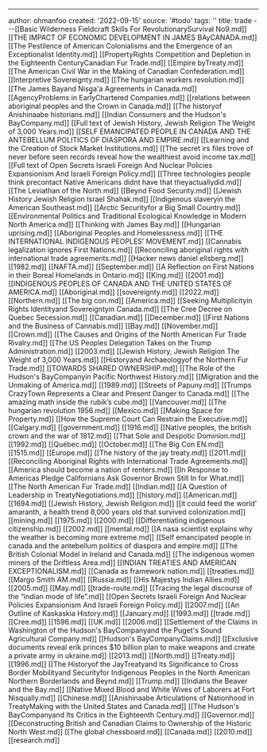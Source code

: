 ---
author: ohmanfoo
created: '2022-09-15'
source: '#todo'
tags: ''
title: trade
---[[Basic Wilderness Fieldcraft Skills For RevolutionarySurvival No9.md]]
[[THE IMPACT OF ECONOMIC DEVELOPMENT IN JAMES BAyCANADA.md]]
[[The Pestilence of American Colonialisms and the Emergence of an Exceptionalist Identity.md]]
[[PropertyRights Competition and Depletion in the Eighteenth CenturyCanadian Fur Trade.md]]
[[Empire byTreaty.md]]
[[The American Civil War in the Making of Canadian Confederation.md]]
[[Interpretive Sovereignty.md]]
[[The hungarian workers revolution.md]]
[[The James Bayand Nisg̲a'a Agreements in Canada.md]]
[[AgencyProblems in EarlyChartered Companies.md]]
[[relations between aboriginal peoples and the Crown in Canada.md]]
[[The historyof Anishinaabe historians.md]]
[[Indian Consumers and the Hudson's BayCompany.md]]
[[Full text of Jewish History, Jewish Religion The Weight of 3,000 Years.md]]
[[SELF EMANCIPATED PEOPLE IN CANADA AND THE ANTEBELLUM POLITICS OF DIASPORA AND EMPIRE.md]]
[[Learning and the Creation of Stock Market Institutions.md]]
[[The secret irs files trove of never before seen records reveal how the wealthiest avoid income tax.md]]
[[Full text of Open Secrets Israeli Foreign And Nuclear Policies Expansionism And Israeli Foreign Policy.md]]
[[Three technologies people think precontact Native Americans didnt have that theyactuallydid.md]]
[[The Leviathan of the North.md]]
[[Beynd Food Security.md]]
[[Jewish History Jewish Religion Israel Shahak.md]]
[[Indigenous slaveryin the American Southeast.md]]
[[Arctic Securityfor a Big Small Country.md]]
[[Environmental Politics and Traditional Ecological Knowledge in Modern North America.md]]
[[Thinking with James Bay.md]]
[[Hungarian uprising.md]]
[[Aboriginal Peoples and Homelessness.md]]
[[THE INTERNATIONAL INDIGENOUS PEOPLES’ MOVEMENT.md]]
[[Cannabis legalization ignores First Nations.md]]
[[Reconciling aboriginal rights with international trade agreements.md]]
[[Hacker news daniel ellsberg.md]]
[[1982.md]]
[[NAFTA.md]]
[[September.md]]
[[A Reflection on First Nations in their Boreal Homelands in Ontario.md]]
[[King.md]]
[[2001.md]]
[[INDIGENOUS PEOPLES OF CANADA AND THE UNITED STATES OF AMERICA.md]]
[[Aboriginal.md]]
[[sovereignty.md]]
[[2022.md]]
[[Northern.md]]
[[The big con.md]]
[[America.md]]
[[Seeking Multiplicityin Rights Identityand Sovereigntyin Canada.md]]
[[The Cree Decree on Quebec Secession.md]]
[[Canadian.md]]
[[December.md]]
[[First Nations and the Business of Cannabis.md]]
[[Bay.md]]
[[November.md]]
[[Crown.md]]
[[The Causes and Origins of the North American Fur Trade Rivalry.md]]
[[The US Peoples Delegation Takes on the Trump Administration.md]]
[[2003.md]]
[[Jewish History, Jewish Religion The Weight of 3,000 Years.md]]
[[Historyand Archaeologyof the Northern Fur Trade.md]]
[[TOWARDS SHARED OWNERSHIP.md]]
[[The Role of the Hudson's BayCompanyin Pacific Northwest History.md]]
[[Migration and the Unmaking of America.md]]
[[1989.md]]
[[Streets of Papuny.md]]
[[Trumps CrazyTown Represents a Clear and Present Danger to Canada.md]]
[[The amazing math inside the rubik’s cube.md]]
[[Vancouver.md]]
[[The hungarian revolution 1956.md]]
[[Mexico.md]]
[[Making Space for Property.md]]
[[How the Supreme Court Can Restrain the Executive.md]]
[[Calgary.md]]
[[government.md]]
[[1916.md]]
[[Native peoples, the british crown and the war of 1812.md]]
[[That Sole and Despotic Dominion.md]]
[[1992.md]]
[[Québec.md]]
[[October.md]]
[[The Big Con EN.md]]
[[1515.md]]
[[Europe.md]]
[[The history of the jay treaty.md]]
[[2011.md]]
[[Reconciling Aboriginal Rights with International Trade Agreements.md]]
[[America should become a nation of renters.md]]
[[In Response to Americas Pledge Californians Ask Governor Brown Still In for What.md]]
[[The North American Fur Trade.md]]
[[Indian.md]]
[[A Question of Leadership in TreatyNegotiations.md]]
[[history.md]]
[[American.md]]
[[1694.md]]
[[Jewish History, Jewish Religion.md]]
[[it could feed the world’ amaranth, a health trend 8,000 years old that survived colonization.md]]
[[mining.md]]
[[1975.md]]
[[2000.md]]
[[Differentiating indigenous citizenship.md]]
[[2002.md]]
[[mental.md]]
[[A nasa scientist explains why the weather is becoming more extreme.md]]
[[Self emancipated people in canada and the antebellum politics of diaspora and empire.md]]
[[The British Colonial Model in Ireland and Canada.md]]
[[The indigenous women miners of the Driftless Area.md]]
[[INDIAN TREATIES AND AMERICAN EXCEPTIONALISM.md]]
[[Canada as framework nation.md]]
[[treaties.md]]
[[Margo Smith AM.md]]
[[Russia.md]]
[[His Majestys Indian Allies.md]]
[[2005.md]]
[[May.md]]
[[trade-route.md]]
[[Tracing the legal discourse of the “indian mode of life”.md]]
[[Open Secrets Israeli Foreign And Nuclear Policies Expansionism And Israeli Foreign Policy.md]]
[[2007.md]]
[[An Outline of Kaskaskia History.md]]
[[January.md]]
[[1993.md]]
[[trade.md]]
[[Cree.md]]
[[1596.md]]
[[UK.md]]
[[2006.md]]
[[Settlement of the Claims in Washington of the Hudson's BayCompanyand the Puget's Sound Agricultural Company.md]]
[[Hudson's BayCompanyClaims.md]]
[[Exclusive documents reveal erik princes $10 billion plan to make weapons and create a private army in ukraine.md]]
[[2013.md]]
[[North.md]]
[[Treaty.md]]
[[1996.md]]
[[The Historyof the JayTreatyand its Significance to Cross Border Mobilityand Securityfor Indigenous Peoples in the North American Northern Borderlands and Beynd.md]]
[[Trump.md]]
[[Indians the Beaver and the Bay.md]]
[[Native Mixed Blood and White Wives of Laborers at Fort Nisqually.md]]
[[Chinese.md]]
[[Anishinaabe Articulations of Nationhood in TreatyMaking with the United States and Canada.md]]
[[The Hudson's BayCompanyand Its Critics in the Eighteenth Century.md]]
[[Governor.md]]
[[Deconstructing British and Canadian Claims to Ownership of the Historic North West.md]]
[[The global chessboard.md]]
[[Canada.md]]
[[2010.md]]
[[research.md]]
